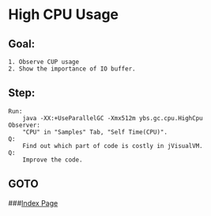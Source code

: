 High CPU Usage
==
Goal:
--
	1. Observe CUP usage
	2. Show the importance of IO buffer.

Step:
--
	Run: 
		java -XX:+UseParallelGC -Xmx512m ybs.gc.cpu.HighCpu
	Observer: 
		"CPU" in "Samples" Tab, "Self Time(CPU)".
	Q: 
		Find out which part of code is costly in jVisualVM.
	Q: 
		Improve the code.
		
GOTO
--
###[Index Page](../../../../../../README.md)